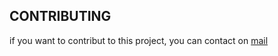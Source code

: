 ## CONTRIBUTING
if you want to contribut to this project, you can contact on [mail](mailto:contacthypll@gmail.com)
